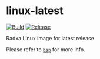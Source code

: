# linux-latest

[![Build](https://github.com/radxa-pkg/linux-latest/actions/workflows/build.yml/badge.svg)](https://github.com/radxa-pkg/linux-latest/actions/workflows/build.yml) [![Release](https://github.com/radxa-pkg/linux-latest/actions/workflows/release.yml/badge.svg)](https://github.com/radxa-pkg/linux-latest/actions/workflows/release.yml)

Radxa Linux image for latest release

Please refer to [`bsp`](https://github.com/radxa-repo/bsp/) for more info.
